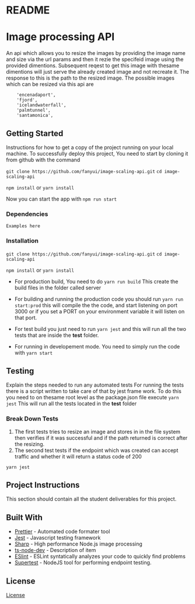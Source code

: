 # README 

# Image processing API

An api which allows you to resize the images by providing the image name and size via the url params and then it rezie the specifeid image using the provided dimentions. Subsequent reqest to get this image with thesame dimentions will just serve the already created image and not recreate it. The response to this is the path to the resized image.
The possible images which can be resized via this api are 
            
```
    'encenadaport',
    'fjord',
    'icelandwaterfall',
    'palmtunnel',
    'santamonica',
```

## Getting Started

Instructions for how to get a copy of the project running on your local machine.
To successfully deploy this project, You need to start by cloning it from github with the command

`git clone https://github.com/fanyui/image-scaling-api.git`
`cd image-scaling-api`

`npm install` or `yarn install`

Now you can  start the app with `npm run start` 
### Dependencies

```
Examples here
```

### Installation

`git clone https://github.com/fanyui/image-scaling-api.git`
`cd image-scaling-api`

`npm install` or `yarn install`

- For production build, You need to do 
`yarn run build`
This create the build files in the folder called server

- For building and running the production code you should run `yarn run start:prod` this will compile the the code, and start listening on port 3000 or if you set a PORT on your environment variable it will listen on that port.
- For test build you just need to run `yarn jest` and this will run all the two tests that are inside the __test__ folder.
- For running in developement mode. You need to simply run the code with `yarn start` 


## Testing

Explain the steps needed to run any automated tests
For running the tests there is a script written to take care of that by jest frame work. To do this you need to on thesame root level as the package.json file execute `yarn jest` This will run all the tests located in the __test__ folder

### Break Down Tests

1. The first tests tries to resize an image and stores in in the file system then verifies if it was successful and if the path returned is correct after the resizing.
2. The second test tests if the endpoint which was created can accept traffic and whether it will return a status code of 200


```
yarn jest
```

## Project Instructions

This section should contain all the student deliverables for this project.

## Built With

* [Prettier](https://prettier.io/) - Automated code formater tool
* [Jest](https://jestjs.io/docs/en/getting-started) - Javascript testing framework
* [Sharp](https://sharp.pixelplumbing.com/) - High performance Node.js image processing
* [ts-node-dev](https://www.npmjs.com/package/ts-node-dev) - Description of item
* [ESlint](https://eslint.org/) - ESLint syntatically analyzes your code to quickly find problems
* [Supertest](https://www.npmjs.com/package/supertest) - NodeJS tool for performing endpoint testing.

## License

[License](LICENSE.txt)
